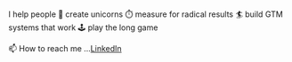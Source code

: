 I help people
🦄 create unicorns
⏱️ measure for radical results
🏄 build GTM systems that work
🕹️ play the long game

📫 How to reach me ...[LinkedIn](https://www.linkedin.com/in/jonhwilliams)

<!---
jonhwilliams/jonhwilliams is a ✨ special ✨ repository because its `README.md` (this file) appears on your GitHub profile.
You can click the Preview link to take a look at your changes.
--->

